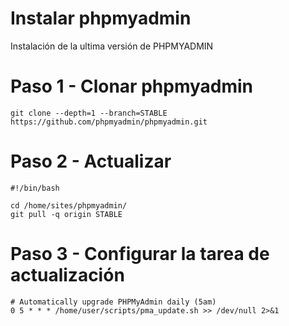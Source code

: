 # Instalar phpmyadmin
Instalación de la ultima versión de PHPMYADMIN

# Paso 1 - Clonar phpmyadmin

```
git clone --depth=1 --branch=STABLE https://github.com/phpmyadmin/phpmyadmin.git
```

# Paso 2 - Actualizar

```
#!/bin/bash

cd /home/sites/phpmyadmin/
git pull -q origin STABLE
```

# Paso 3 - Configurar la tarea de actualización

```
# Automatically upgrade PHPMyAdmin daily (5am)
0 5 * * * /home/user/scripts/pma_update.sh >> /dev/null 2>&1
```

